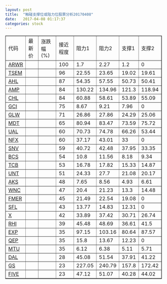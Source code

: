 ```yaml
---
layout: post
title:  "触碰支撑位或阻力位股票分析20170408"
date:   2017-04-08 01:17:37
categories: stock
---
```

<script type="text/javascript">
var stockList = []
stockList.push('gb_arwr');
stockList.push('gb_tsem');
stockList.push('gb_ahl');
stockList.push('gb_amp');
stockList.push('gb_chl');
stockList.push('gb_gci');
stockList.push('gb_glw');
stockList.push('gb_mdt');
stockList.push('gb_ual');
stockList.push('gb_nfx');
stockList.push('gb_snv');
stockList.push('gb_bcs');
stockList.push('gb_tcb');
stockList.push('gb_unt');
stockList.push('gb_aks');
stockList.push('gb_wnc');
stockList.push('gb_fmer');
stockList.push('gb_sfl');
stockList.push('gb_x');
stockList.push('gb_rhi');
stockList.push('gb_exp');
stockList.push('gb_qep');
stockList.push('gb_mtu');
stockList.push('gb_dal');
stockList.push('gb_gs');
stockList.push('gb_five');
</script>
<table border="1">
 <tr>
 <td>代码</td>
 <td>最新价</td>
 <td>涨跌幅(%)</td>
 <td>接近程度</td>
 <td>阻力1</td>
 <td>阻力2</td>
 <td>支撑1</td>
 <td>支撑2</td>
</tr>
  <tr id="arwr" class="red">
  <td><a href="http://stock.finance.sina.com.cn/usstock/quotes/ARWR.html" target="_blank">ARWR</a></td><td></td><td></td><td>100</td><td>1.7</td><td>2.27</td><td>1.2</td><td>0</td></tr>
  <tr id="tsem" class="red">
  <td><a href="http://stock.finance.sina.com.cn/usstock/quotes/TSEM.html" target="_blank">TSEM</a></td><td></td><td></td><td>96</td><td>22.55</td><td>23.65</td><td>19.02</td><td>19.61</td></tr>
  <tr id="ahl" class="green">
  <td><a href="http://stock.finance.sina.com.cn/usstock/quotes/AHL.html" target="_blank">AHL</a></td><td></td><td></td><td>87</td><td>54.35</td><td>57.55</td><td>50.73</td><td>50.41</td></tr>
  <tr id="amp" class="red">
  <td><a href="http://stock.finance.sina.com.cn/usstock/quotes/AMP.html" target="_blank">AMP</a></td><td></td><td></td><td>84</td><td>130.22</td><td>134.96</td><td>121.3</td><td>118.94</td></tr>
  <tr id="chl" class="green">
  <td><a href="http://stock.finance.sina.com.cn/usstock/quotes/CHL.html" target="_blank">CHL</a></td><td></td><td></td><td>84</td><td>60.88</td><td>58.61</td><td>53.89</td><td>55.09</td></tr>
  <tr id="gci" class="green">
  <td><a href="http://stock.finance.sina.com.cn/usstock/quotes/GCI.html" target="_blank">GCI</a></td><td></td><td></td><td>75</td><td>8.67</td><td>9.21</td><td>7.96</td><td>0</td></tr>
  <tr id="glw" class="red">
  <td><a href="http://stock.finance.sina.com.cn/usstock/quotes/GLW.html" target="_blank">GLW</a></td><td></td><td></td><td>71</td><td>26.86</td><td>27.86</td><td>24.29</td><td>25.06</td></tr>
  <tr id="mdt" class="red">
  <td><a href="http://stock.finance.sina.com.cn/usstock/quotes/MDT.html" target="_blank">MDT</a></td><td></td><td></td><td>65</td><td>80.94</td><td>83.47</td><td>73.59</td><td>75.72</td></tr>
  <tr id="ual" class="green">
  <td><a href="http://stock.finance.sina.com.cn/usstock/quotes/UAL.html" target="_blank">UAL</a></td><td></td><td></td><td>60</td><td>70.73</td><td>74.78</td><td>66.26</td><td>53.44</td></tr>
  <tr id="nfx" class="red">
  <td><a href="http://stock.finance.sina.com.cn/usstock/quotes/NFX.html" target="_blank">NFX</a></td><td></td><td></td><td>60</td><td>37.17</td><td>43.01</td><td>33</td><td>0</td></tr>
  <tr id="snv" class="red">
  <td><a href="http://stock.finance.sina.com.cn/usstock/quotes/SNV.html" target="_blank">SNV</a></td><td></td><td></td><td>59</td><td>40.72</td><td>42.48</td><td>37.95</td><td>33.35</td></tr>
  <tr id="bcs" class="red">
  <td><a href="http://stock.finance.sina.com.cn/usstock/quotes/BCS.html" target="_blank">BCS</a></td><td></td><td></td><td>54</td><td>10.8</td><td>11.56</td><td>8.18</td><td>9.34</td></tr>
  <tr id="tcb" class="red">
  <td><a href="http://stock.finance.sina.com.cn/usstock/quotes/TCB.html" target="_blank">TCB</a></td><td></td><td></td><td>53</td><td>16.78</td><td>17.82</td><td>15.33</td><td>14.87</td></tr>
  <tr id="unt" class="red">
  <td><a href="http://stock.finance.sina.com.cn/usstock/quotes/UNT.html" target="_blank">UNT</a></td><td></td><td></td><td>51</td><td>24.33</td><td>27.7</td><td>21.08</td><td>20.17</td></tr>
  <tr id="aks" class="red">
  <td><a href="http://stock.finance.sina.com.cn/usstock/quotes/AKS.html" target="_blank">AKS</a></td><td></td><td></td><td>48</td><td>7.65</td><td>8.56</td><td>4.93</td><td>6.61</td></tr>
  <tr id="wnc" class="red">
  <td><a href="http://stock.finance.sina.com.cn/usstock/quotes/WNC.html" target="_blank">WNC</a></td><td></td><td></td><td>47</td><td>20.4</td><td>21.23</td><td>13.3</td><td>14.48</td></tr>
  <tr id="fmer" class="green">
  <td><a href="http://stock.finance.sina.com.cn/usstock/quotes/FMER.html" target="_blank">FMER</a></td><td></td><td></td><td>45</td><td>21.49</td><td>22.54</td><td>19.08</td><td>0</td></tr>
  <tr id="sfl" class="red">
  <td><a href="http://stock.finance.sina.com.cn/usstock/quotes/SFL.html" target="_blank">SFL</a></td><td></td><td></td><td>43</td><td>13.77</td><td>14.83</td><td>12.31</td><td>0</td></tr>
  <tr id="x" class="green">
  <td><a href="http://stock.finance.sina.com.cn/usstock/quotes/X.html" target="_blank">X</a></td><td></td><td></td><td>42</td><td>33.89</td><td>37.42</td><td>30.71</td><td>26.74</td></tr>
  <tr id="rhi" class="red">
  <td><a href="http://stock.finance.sina.com.cn/usstock/quotes/RHI.html" target="_blank">RHI</a></td><td></td><td></td><td>39</td><td>45.48</td><td>48.69</td><td>36.61</td><td>41.5</td></tr>
  <tr id="exp" class="red">
  <td><a href="http://stock.finance.sina.com.cn/usstock/quotes/EXP.html" target="_blank">EXP</a></td><td></td><td></td><td>35</td><td>97.15</td><td>103.16</td><td>80.64</td><td>87.57</td></tr>
  <tr id="qep" class="green">
  <td><a href="http://stock.finance.sina.com.cn/usstock/quotes/QEP.html" target="_blank">QEP</a></td><td></td><td></td><td>35</td><td>15.8</td><td>13.67</td><td>12.23</td><td>0</td></tr>
  <tr id="mtu" class="red">
  <td><a href="http://stock.finance.sina.com.cn/usstock/quotes/MTU.html" target="_blank">MTU</a></td><td></td><td></td><td>35</td><td>6.12</td><td>6.38</td><td>5.11</td><td>5.71</td></tr>
  <tr id="dal" class="green">
  <td><a href="http://stock.finance.sina.com.cn/usstock/quotes/DAL.html" target="_blank">DAL</a></td><td></td><td></td><td>28</td><td>45.08</td><td>51.54</td><td>37.91</td><td>41.22</td></tr>
  <tr id="gs" class="green">
  <td><a href="http://stock.finance.sina.com.cn/usstock/quotes/GS.html" target="_blank">GS</a></td><td></td><td></td><td>23</td><td>227.05</td><td>240.79</td><td>157.8</td><td>172.42</td></tr>
  <tr id="five" class="green">
  <td><a href="http://stock.finance.sina.com.cn/usstock/quotes/FIVE.html" target="_blank">FIVE</a></td><td></td><td></td><td>23</td><td>47.12</td><td>51.07</td><td>40.28</td><td>44.02</td></tr>
</table>
